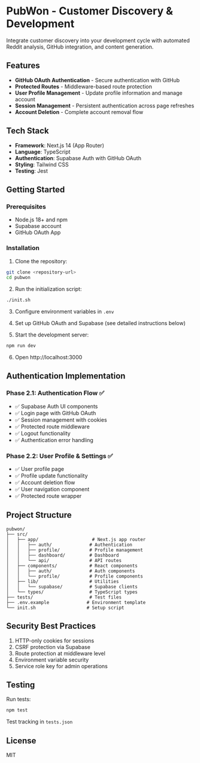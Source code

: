 # PubWon - Customer Discovery & Development

Integrate customer discovery into your development cycle with automated Reddit analysis, GitHub integration, and content generation.

## Features

- **GitHub OAuth Authentication** - Secure authentication with GitHub
- **Protected Routes** - Middleware-based route protection
- **User Profile Management** - Update profile information and manage account
- **Session Management** - Persistent authentication across page refreshes
- **Account Deletion** - Complete account removal flow

## Tech Stack

- **Framework**: Next.js 14 (App Router)
- **Language**: TypeScript
- **Authentication**: Supabase Auth with GitHub OAuth
- **Styling**: Tailwind CSS
- **Testing**: Jest

## Getting Started

### Prerequisites

- Node.js 18+ and npm
- Supabase account
- GitHub OAuth App

### Installation

1. Clone the repository:
```bash
git clone <repository-url>
cd pubwon
```

2. Run the initialization script:
```bash
./init.sh
```

3. Configure environment variables in `.env`

4. Set up GitHub OAuth and Supabase (see detailed instructions below)

5. Start the development server:
```bash
npm run dev
```

6. Open http://localhost:3000

## Authentication Implementation

### Phase 2.1: Authentication Flow ✅
- ✅ Supabase Auth UI components
- ✅ Login page with GitHub OAuth
- ✅ Session management with cookies
- ✅ Protected route middleware
- ✅ Logout functionality
- ✅ Authentication error handling

### Phase 2.2: User Profile & Settings ✅
- ✅ User profile page
- ✅ Profile update functionality
- ✅ Account deletion flow
- ✅ User navigation component
- ✅ Protected route wrapper

## Project Structure

```
pubwon/
├── src/
│   ├── app/                    # Next.js app router
│   │   ├── auth/              # Authentication
│   │   ├── profile/           # Profile management
│   │   ├── dashboard/         # Dashboard
│   │   └── api/               # API routes
│   ├── components/            # React components
│   │   ├── auth/              # Auth components
│   │   └── profile/           # Profile components
│   ├── lib/                   # Utilities
│   │   └── supabase/          # Supabase clients
│   └── types/                 # TypeScript types
├── tests/                     # Test files
├── .env.example              # Environment template
└── init.sh                   # Setup script
```

## Security Best Practices

1. HTTP-only cookies for sessions
2. CSRF protection via Supabase
3. Route protection at middleware level
4. Environment variable security
5. Service role key for admin operations

## Testing

Run tests:
```bash
npm test
```

Test tracking in `tests.json`

## License

MIT
